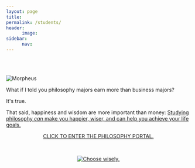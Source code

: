 ```yaml
---
layout: page
title: 
permalink: /students/
header:
      image: 
sidebar: 
      nav: 
--- 
```


<br> 

<br> 

![Morpheus](http://www.keithbuhler.com/images/morpheushd.jpg)

What if I told you philosophy majors earn more than business majors? 

It's true. 

That said, happiness and wisdom are more important than money: [Studying philosophy _can_ make you happier, wiser, and can help you achieve your life goals.](/philosophy-3-major) 

<center>

<a target="_blank" href="http://www.keithbuhler.com/philosophy"> CLICK TO ENTER THE PHILOSOPHY PORTAL.</a>

<br>

<a target="_blank" href="http://www.keithbuhler.com/philosophy/"><img src="https://media.giphy.com/media/XG1TkmiJVuyJi/giphy.gif" alt="Choose wisely."> </a>

</center>
